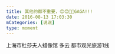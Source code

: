 ```yaml
---
title: 其他的都不重要，😍😍🌹🌹GAGA!!!
date: 2016-08-13 17:03:30
mCategories: [说说]
type: moment
---
```


<div id="pics-20160813170330"></div>

<script src="/lib/moment/pics.js"></script>
<script>
var data = [
    {"link": "2016-08-13_000007.jpeg", "type": "shuoshuo"},
    {"link": "2016-08-13_000011.jpeg", "type": "shuoshuo"},
    {"link": "2016-08-13_000013.jpeg", "type": "shuoshuo"},
    {"link": "2016-08-13_000014.jpeg", "type": "shuoshuo"},
    {"link": "2016-08-13_000015.jpeg", "type": "shuoshuo"},
    {"link": "2016-08-13_000016.jpeg", "type": "shuoshuo"},
    {"link": "2016-08-13_000017.jpeg", "type": "shuoshuo"},
    {"link": "2016-08-13_000018.jpeg", "type": "shuoshuo"},
    {"link": "2016-08-13_000019.jpeg", "type": "shuoshuo"}
];
picsRender(data, "pics-20160813170330");
</script>

上海市杜莎夫人蜡像馆 多云
都市观光旅游1线
